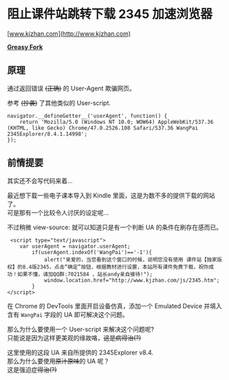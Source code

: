 # 阻止课件站跳转下载 2345 加速浏览器

[www.kjzhan.com](http://www.kjzhan.com)

**[Greasy Fork](https://greasyfork.org/zh-CN/scripts/30689)**

## 原理

通过返回错误 ~~(正确)~~ 的 User-Agent 欺骗网页。

参考 ~~(抄袭)~~ 了其他类似的 User-script.


    navigator.__defineGetter__('userAgent', function() {
		return 'Mozilla/5.0 (Windows NT 10.0; WOW64) AppleWebKit/537.36 (KHTML, like Gecko) Chrome/47.0.2526.108 Safari/537.36 WangPai 2345Explorer/8.4.1.14998';
	});

## 前情提要

其实还不会写代码来着...

最近想下载一些电子课本导入到 Kindle 里面，这是为数不多的提供下载的网站了。  
可是那有一个比较令人讨厌的设定呢...

不过稍微 view-source: 就可以知道只是有一个判断 UA 的条件在刷存在感而已。

	 <script type="text/javascript">
		var userAgent = navigator.userAgent;
			if(userAgent.indexOf('WangPai')=='-1'){
		        alert("亲爱的，当您看到这个窗口的时候，说明您没有使用 课件站【独家版权】的8.4版2345，点击“确定”按钮，根据教材进行设置，本站所有课件免费下载，祝你成功！如果不懂，请加QQ群:7021584 ，站长andy亲自接待!");
				window.location.href="http://www.kjzhan.com/js/2345.htm";   
    		}
	</script> 

在 Chrome 的 DevTools 里面开启设备仿真，添加一个 Emulated Device 并填入含有 `WangPai` 字段的 UA 即可解决这个问题。

那么为什么要使用一个 User-script 来解决这个问题呢?   
只能说是因为这样更美观的缘故咯，~~这是病得治(?)~~

这里使用的这段 UA 来自所提供的 2345Explorer v8.4.  
那么为什么要使用~~原汁原味~~的 UA 呢？  
这是强迫症~~得治(?)~~
